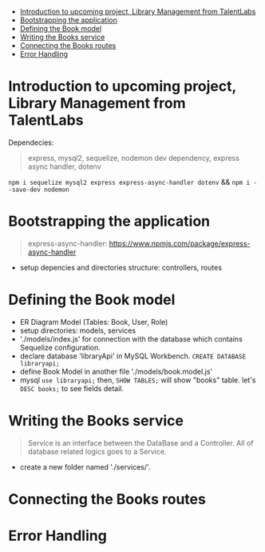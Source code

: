 - [Introduction to upcoming project, Library Management from TalentLabs](#introduction-to-upcoming-project-library-management-from-talentlabs)
- [Bootstrapping the application](#bootstrapping-the-application)
- [Defining the Book model](#defining-the-book-model)
- [Writing the Books service](#writing-the-books-service)
- [Connecting the Books routes](#connecting-the-books-routes)
- [Error Handling](#error-handling)

# Introduction to upcoming project, Library Management from TalentLabs

Dependecies:

> express, mysql2, sequelize, nodemon dev dependency, express async handler, dotenv

`npm i sequelize mysql2 express express-async-handler dotenv` && `npm i --save-dev nodemon`

# Bootstrapping the application

> express-async-handler: https://www.npmjs.com/package/express-async-handler

- setup depencies and directories structure: controllers, routes

# Defining the Book model

- ER Diagram Model (Tables: Book, User, Role)
- setup directories: models, services
- './models/index.js' for connection with the database which contains Sequelize configuration.
- declare database 'libraryApi' in MySQL Workbench. `CREATE DATABASE libraryapi;`
- define Book Model in another file './models/book.model.js'
- mysql `use libraryapi;` then, `SHOW TABLES;` will show "books" table. let's `DESC books;` to see fields detail.

# Writing the Books service

> Service is an interface between the DataBase and a Controller.
> All of database related logics goes to a Service.



- create a new folder named './services/'.

# Connecting the Books routes

# Error Handling